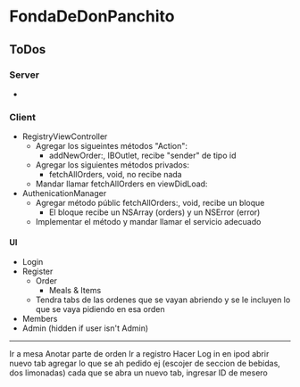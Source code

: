 
# FondaDeDonPanchito

## ToDos

### Server

* 


### Client

* RegistryViewController
  * Agregar los sigueintes métodos "Action":
    * addNewOrder:, IBOutlet, recibe "sender" de tipo id
  * Agregar los siguientes métodos privados:
    * fetchAllOrders, void, no recibe nada
  * Mandar llamar fetchAllOrders en viewDidLoad:
* AuthenicationManager
  * Agregar método públic fetchAllOrders:, void, recibe un bloque
    * El bloque recibe un NSArray (orders) y un NSError (error)
  * Implementar el método y mandar llamar el servicio adecuado


#### UI

* Login
* Register
  * Order
    * Meals & Items
  * Tendra tabs de las ordenes que se vayan abriendo y se le incluyen lo que se vaya pidiendo en esa orden
* Members
* Admin (hidden if user isn't Admin)


----

Ir a mesa
Anotar parte de orden
Ir a registro
Hacer Log in en ipod
abrir nuevo tab
agregar lo que se ah pedido
ej (escojer de seccion de bebidas, dos limonadas)
cada que se abra un nuevo tab, ingresar ID de mesero

